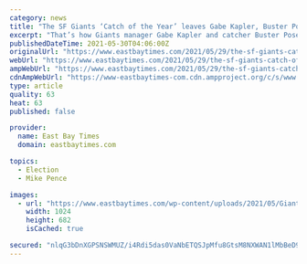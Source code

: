 ```yaml
---
category: news
title: "The SF Giants ‘Catch of the Year’ leaves Gabe Kapler, Buster Posey and even Hunter Pence in awe"
excerpt: "That’s how Giants manager Gabe Kapler and catcher Buster Posey referenced Tauchman’s leaping grab that required him to reach his glove over the wall at Dodger Stadium and brin"
publishedDateTime: 2021-05-30T04:06:00Z
originalUrl: "https://www.eastbaytimes.com/2021/05/29/the-sf-giants-catch-of-the-year-leaves-gabe-kapler-buster-posey-and-even-hunter-pence-in-awe/?src=rss"
webUrl: "https://www.eastbaytimes.com/2021/05/29/the-sf-giants-catch-of-the-year-leaves-gabe-kapler-buster-posey-and-even-hunter-pence-in-awe/?src=rss"
ampWebUrl: "https://www.eastbaytimes.com/2021/05/29/the-sf-giants-catch-of-the-year-leaves-gabe-kapler-buster-posey-and-even-hunter-pence-in-awe/?src=rss&amp"
cdnAmpWebUrl: "https://www-eastbaytimes-com.cdn.ampproject.org/c/s/www.eastbaytimes.com/2021/05/29/the-sf-giants-catch-of-the-year-leaves-gabe-kapler-buster-posey-and-even-hunter-pence-in-awe/?src=rss&amp"
type: article
quality: 63
heat: 63
published: false

provider:
  name: East Bay Times
  domain: eastbaytimes.com

topics:
  - Election
  - Mike Pence

images:
  - url: "https://www.eastbaytimes.com/wp-content/uploads/2021/05/Giants-Dodgers-Baseball-1-1.jpg?w=1024&h=682"
    width: 1024
    height: 682
    isCached: true

secured: "nlqG3bDnXGPSNSWMUZ/i4Rdi5das0VaNbETQSJpMfu8GtsM8NXWAN1lMbBeD9RL5XCX72P5/mjhf/7N+G4asOVyxnyIPz8NdQBFtKsUd8qxg4Vs84x9mJZRg3QvabkyXwbzGb4ePSj7lcunSTBL1Xtk5lXNJt5P0TFBBokXThrqJIesNS3xQ5Z4rrdeS1Qv5ala4aB1WfP2Xphs91/bs83LXQxBCMZ2RGmS0wajKaKW4DpDPAdOXYRG3/M4dxjlMOtFWNyE+FStJprolhPhsssAZVeSwEZLCkiaHl+RoxTpDaXCVH31Kw3WrexCYQaHlZmqCzYts4GsRCKIGfhvngQaDPsqE5iTeSQI0sr7ZqqY=;69n27WfhNWzV9fh7Ge6Fww=="
---
```


